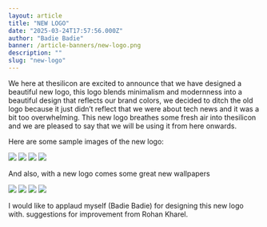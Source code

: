 ```yaml
---
layout: article
title: "NEW LOGO"
date: "2025-03-24T17:57:56.000Z"
author: "Badie Badie"
banner: /article-banners/new-logo.png
description: ""
slug: "new-logo"
---
```



We here at thesilicon are excited to announce that we have designed a beautiful new logo, this logo blends minimalism and modernness into a beautiful design that reflects our brand colors, we decided to ditch the old logo because it just didn’t reflect that we were about tech news and it was a bit too overwhelming. This new logo breathes some fresh air into thesilicon and we are pleased to say that we will be using it from here onwards. 

Here are some sample images of the new logo:

![](https://res.cloudinary.com/dc5w3cjmh/image/upload/v1742838870/Articles/new-logo/tspyeg5gk4fl7z0o97nu.png)
![](https://res.cloudinary.com/dc5w3cjmh/image/upload/v1742838871/Articles/new-logo/ozg03tke92jyrp8tzkid.png)
![](https://res.cloudinary.com/dc5w3cjmh/image/upload/v1742838871/Articles/new-logo/a1sjpd4wyqxneulu5xsl.png)
![](https://res.cloudinary.com/dc5w3cjmh/image/upload/v1742838872/Articles/new-logo/nramtl1jusqcc7ahesvw.png)

And also, with a new logo comes some great new wallpapers

![](https://res.cloudinary.com/dc5w3cjmh/image/upload/v1742838873/Articles/new-logo/tf1nixuyozffcirjtgki.png)
![](https://res.cloudinary.com/dc5w3cjmh/image/upload/v1742838874/Articles/new-logo/qq4zr7eqsye8mhlozzyq.png)
![](https://res.cloudinary.com/dc5w3cjmh/image/upload/v1742838874/Articles/new-logo/xx2nrjc4kbvis8ixdrzx.png)
![](https://res.cloudinary.com/dc5w3cjmh/image/upload/v1742838875/Articles/new-logo/rwkisjny5cll7nuknjld.png)

I would like to applaud myself (Badie Badie) for designing this new logo with. suggestions for improvement from Rohan Kharel.
